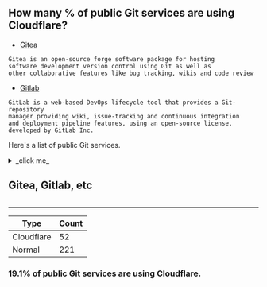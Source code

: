 ## How many % of public Git services are using Cloudflare?


- [Gitea](https://en.wikipedia.org/wiki/Gitea)
```
Gitea is an open-source forge software package for hosting 
software development version control using Git as well as 
other collaborative features like bug tracking, wikis and code review
```

- [Gitlab](https://en.wikipedia.org/wiki/Gitlab)
```
GitLab is a web-based DevOps lifecycle tool that provides a Git-repository 
manager providing wiki, issue-tracking and continuous integration 
and deployment pipeline features, using an open-source license, developed by GitLab Inc.
```


Here's a list of public Git services.


<details>
<summary>_click me_

## Gitea, Gitlab, etc
</summary>

| Site | Cloudflared |
| --- | --- |
| 0xacab.org | No |
| allthe.codes | No |
| auth.doeber.nl | No |
| authoritah.io | No |
| bitbucket.org | No |
| black.uber.space | No |
| ccr.calibrate.be | No |
| ceregatti.com | No |
| chaos.expert | No |
| code.antopie.org | No |
| code.briarproject.org | No |
| code.crosse.org | Yes |
| code.habd.as | No |
| code.ita-prog.pl | No |
| code.jnf.me | Yes |
| code.lag.net | No |
| code.netlandish.com | No |
| codeberg.org | No |
| codelens.dev | Yes |
| de.edumat.io | No |
| dev.lovelyhq.com | No |
| dev.sum7.eu | No |
| devheroes.codes | Yes |
| doc-user.qware.tech | No |
| drone.tildegit.org | No |
| erj4.uk | No |
| finallycoffee.eu | No |
| forge.chapril.org | No |
| framagit.org | No |
| g.plsnotracking.com | No |
| gameinfuser.com | No |
| git.53hor.net | No |
| git.acloud.one | Yes |
| git.activitypub.dev | No |
| git.aite.xyz | No |
| git.alles.cx | No |
| git.artezio.net | No |
| git.aslcontrol.com | No |
| git.augendre.info | No |
| git.b-ehlers.de | No |
| git.barbel.synology.me | No |
| git.bitlair.nl | No |
| git.bn4t.me | Yes |
| git.bsmg.dev | Yes |
| git.charlesreid1.com | No |
| git.chasekidder.com | Yes |
| git.chenguanzhou.com | No |
| git.control-design.pl | No |
| git.cslabs.clarkson.edu | No |
| git.cubetiqs.com | No |
| git.cyberjinh.fr | No |
| git.data.coop | No |
| git.defectink.com | No |
| git.deuchnord.fr | No |
| git.devuan.org | No |
| git.disroot.org | No |
| git.dmxcontrol-projects.org | No |
| git.ecoservice24.de | Yes |
| git.educate.center | No |
| git.eeqj.de | No |
| git.elkood.com | Yes |
| git.etud.insa-toulouse.fr | No |
| git.fcloud.ovh | No |
| git.fdn.fr | No |
| git.feneas.org | No |
| git.finallycoffee.eu | No |
| git.finmechanics.com | No |
| git.fosscommunity.in | No |
| git.freezer.life | Yes |
| git.fsfe.org | No |
| git.gaiaservice.fr | No |
| git.geekservice.de | No |
| git.govtop.cn | No |
| git.guildofwriters.org | No |
| git.hardenedbsd.org | Yes |
| git.hiitsdevin.dev | Yes |
| git.hnmediatech.com | No |
| git.honeypot.im | No |
| git.hopol.cn | No |
| git.hush.is | Yes |
| git.hya.sk | No |
| git.iamthefij.com | Yes |
| git.imrc.kist.re.kr | No |
| git.internal.services.oscarchou.com | No |
| git.ironbug.org | No |
| git.it-neuhauser.de | No |
| git.ita-ausbildung.de | No |
| git.ixarea.com | No |
| git.jami.net | No |
| git.jeddunk.xyz | No |
| git.joinplu.me | No |
| git.kageru.moe | No |
| git.kaki87.net | No |
| git.kalli.st | No |
| git.kiwifarms.net | Yes |
| git.kknos.uber.space | No |
| git.klingt.net | No |
| git.koesters.xyz | No |
| git.kwarde.com | No |
| git.laquadrature.net | No |
| git.larlet.fr | No |
| git.leglock.me | No |
| git.lighttpd.net | No |
| git.loranger.xyz | No |
| git.madfire.net | No |
| git.madi-wka.club | Yes |
| git.mafiasi.de | No |
| git.marvid.fr | No |
| git.mastodont.cat | No |
| git.mentality.rip | No |
| git.mganczarczyk.pl | Yes |
| git.mind-tracker.com | No |
| git.minicloud.xyz | Yes |
| git.mitchellhansen.info | No |
| git.mutuellegsmc.fr | No |
| git.myceliandre.fr | No |
| git.nixnet.services | No |
| git.nogafam.es | No |
| git.obicloud.net | Yes |
| git.openprivacy.ca | No |
| git.oroques.dev | No |
| git.ovs.aktivbank-factoring.de | No |
| git.paintingofapples.com | No |
| git.passageenseine.fr | No |
| git.pixie.town | No |
| git.plsnotracking.com | No |
| git.plspnkt.uber.space | No |
| git.pofilo.fr | No |
| git.polytech-services-nancy.fr | No |
| git.posti.io | No |
| git.pyrocko.org | No |
| git.radio.clubs.etsit.upm.es | No |
| git.rbcommunity.info | Yes |
| git.reclaimfutures.org | No |
| git.redxen.eu | No |
| git.regar42.fr | No |
| git.riper.fr | No |
| git.rootevolution.clients.goautomate.ai | No |
| git.rys.io | No |
| git.safemobile.org | No |
| git.sagidayan.com | Yes |
| git.sangraha.xyz | No |
| git.sdf.org | No |
| git.service.liminalytics.com | No |
| git.service.wobcom.consulting | No |
| git.services.fbbgg.hs-woe.de | No |
| git.services.filesperhour.de | No |
| git.services.randers.dk | No |
| git.shaiya.net | Yes |
| git.shivering-isles.com | Yes |
| git.slashdev.space | No |
| git.sp-codes.de | No |
| git.sqdsh.top | Yes |
| git.tchncs.de | No |
| git.teknik.io | Yes |
| git.the-mcloud.ml | Yes |
| git.tilize.me | No |
| git.timshome.page | No |
| git.tldp.org | No |
| git.trackcars.org | No |
| git.tt-rss.org | Yes |
| git.user7er0.duckdns.org | Yes |
| git.usercode.de | No |
| git.vpn.ddkfm.de | Yes |
| git.vvn.space | No |
| git.wappler.systems | No |
| git.web.net | No |
| git.webhosting.rug.nl | No |
| git.webpro.ltd | No |
| git.websecure.pt | Yes |
| git.whitestores-services.co.uk | No |
| git.work-tracker.net | No |
| git.x-service.be | No |
| git.xintesa.com | Yes |
| git.xobs.io | No |
| git.xtechnology.org | No |
| git.zero-knowledge.org | No |
| git.zmctrack.net | No |
| gitdab.com | Yes |
| gitea-edumedia.evolix.org | No |
| gitea-s2i2s.isti.cnr.it | No |
| gitea.basealt.ru | No |
| gitea.cauchyma.uber.space | No |
| gitea.citizen4.eu | No |
| gitea.cloudchainsecurity.com | No |
| gitea.connexion.software | No |
| gitea.danghr.com | No |
| gitea.datahoarding.agency | No |
| gitea.ddkand.com | No |
| gitea.deliverik.com | No |
| gitea.dservice.software.ennit.de | No |
| gitea.dynvpn.de | No |
| gitea.educate.center | No |
| gitea.evolix.org | No |
| gitea.fablabchemnitz.de | No |
| gitea.gernot-payer.de | No |
| gitea.iitdh.ac.in | No |
| gitea.it | Yes |
| gitea.kaaaxcreators.de | Yes |
| gitea.knockturnmc.com | No |
| gitea.ladnet.net | No |
| gitea.marcopacs.com | No |
| gitea.math.uni-leipzig.de | No |
| gitea.moonside.games | No |
| gitea.narbonne-accessoires.fr | No |
| gitea.onl.yum-pay.com | No |
| gitea.pep.foundation | No |
| gitea.planet-casio.com | No |
| gitea.planthree.net | No |
| gitea.service.jsoude.net | No |
| gitea.service.niedersachsen.dev | No |
| gitea.services.decentm.com | Yes |
| gitea.shuishan.net.cn | No |
| gitea.stubbe.rocks | No |
| gitea.thebrokenrail.com | No |
| gitea.tobias-huebner.org | No |
| gitea.unknown.name | No |
| gitea.xinje.cc | No |
| gitee.com | No |
| gitgud.io | Yes |
| github.com | No |
| github.dbalegends.com | Yes |
| github.tjshosting.com | Yes |
| gitlab.coko.foundation | No |
| gitlab.com | Yes |
| gitlab.freedesktop.org | No |
| gitlab.gnome.org | No |
| gitlab.gwdg.de | No |
| gitlab.linphone.org | No |
| gitlab.matrix.org | Yes |
| gitlab.meridian.cs.dal.ca | No |
| gitlab.nic.cz | No |
| gitlab.pagedmedia.org | No |
| gitlab.tails.boum.org | No |
| gitlab.torproject.org | No |
| gitlia.univ-avignon.fr | No |
| gittea.dev | Yes |
| inpro.informatik.uni-freiburg.de | No |
| intra.git.insite.gov.on.ca | No |
| kolaente.dev | Yes |
| kylie.cs.tu-dortmund.de | No |
| launchpad.net | No |
| libregit.org | Yes |
| linvyang.com | No |
| msg.hoppinglife.com | No |
| opendev.org | No |
| ovh-1.lucasst.work | No |
| printservice.ntgmbh.de | No |
| rbcommunity.info | Yes |
| repo.palemoon.org | Yes |
| robur.site | Yes |
| salsa.debian.org | No |
| schlomp.space | No |
| scm.octopost.eu | Yes |
| source.puri.sm | No |
| source.small-tech.org | No |
| sourceforge.net | No |
| sr.ht | No |
| support.dev.procad.pl | No |
| terk.uber.space | No |
| thematrix.bw.edu | No |
| tildegit.org | No |
| tracker.adverpost.com | No |
| tracker.sagosec.com | No |
| try.gitea.io | Yes |
| unite.openworlds.info | No |
| update.ycms.pw | No |
| vmi528339.contaboserver.net | Yes |
| www.bitfork.net | No |
| www.cs.ucf.edu | Yes |
| www.git.govindgnana.com | No |
| www.github.dbalegends.com | Yes |
| www.hendrik-fichtenberger.de | No |

</details>


-----

| Type | Count |
| --- | --- | 
| Cloudflare | 52 |
| Normal | 221 |


### 19.1% of public Git services are using Cloudflare.
